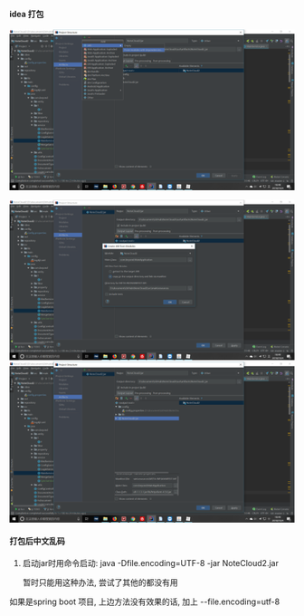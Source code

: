 #### idea 打包

![1538650121260](jar.assets/1538650121260.png)

![1538650167655](jar.assets/1538650167655.png)![1538650188899](jar.assets/1538650188899.png)



#### 打包后中文乱码

1. 启动jar时用命令启动: java -Dfile.encoding=UTF-8 -jar NoteCloud2.jar

   暂时只能用这种办法, 尝试了其他的都没有用

如果是spring boot 项目, 上边方法没有效果的话, 加上 --file.encoding=utf-8
